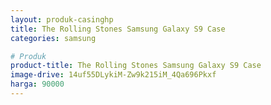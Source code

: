 ```yaml
---
layout: produk-casinghp
title: The Rolling Stones Samsung Galaxy S9 Case
categories: samsung

# Produk
product-title: The Rolling Stones Samsung Galaxy S9 Case
image-drive: 14uf55DLykiM-Zw9k215iM_4Qa696Pkxf
harga: 90000
---
```

